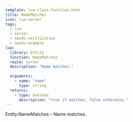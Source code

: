 ```yaml
---
template: lua-class-function.html
title: NameMatches
icon: lua-server
tags:
  - lua
  - server
  - needs-verification
  - needs-example
lua:
  library: Entity
  function: NameMatches
  realm: server
  description: "Name matches."
  
  arguments:
    - name: "name"
      type: string
  returns:
    - type: boolean
      description: "true if matches, false otherwise."
---
```


<div class="lua__search__keywords">
Entity:NameMatches &#x2013; Name matches.
</div>
